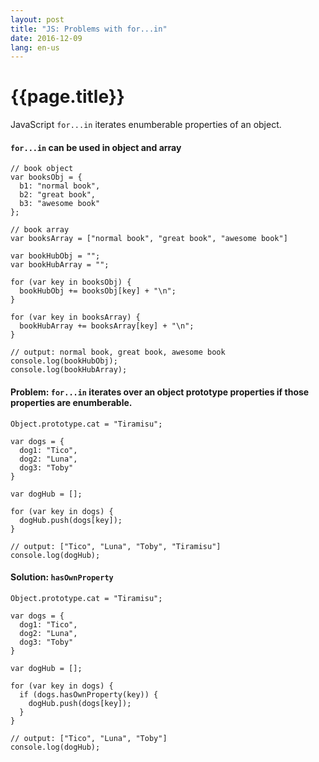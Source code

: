 ```yaml
---
layout: post
title: "JS: Problems with for...in"
date: 2016-12-09
lang: en-us
---
```


# {{page.title}}

JavaScript `for...in` iterates enumberable properties of an object.

#### `for...in` can be used in object and array

	// book object
	var booksObj = {
	  b1: "normal book",
	  b2: "great book",
	  b3: "awesome book"
	};

	// book array
	var booksArray = ["normal book", "great book", "awesome book"]

	var bookHubObj = "";
	var bookHubArray = "";

	for (var key in booksObj) {
	  bookHubObj += booksObj[key] + "\n";
	}

	for (var key in booksArray) {
	  bookHubArray += booksArray[key] + "\n";
	}

	// output: normal book, great book, awesome book
	console.log(bookHubObj);
	console.log(bookHubArray);

#### Problem: `for...in` iterates over an object prototype properties if those properties are enumberable. 

	Object.prototype.cat = "Tiramisu";

	var dogs = {
	  dog1: "Tico",
	  dog2: "Luna",
	  dog3: "Toby"
	}

	var dogHub = [];

	for (var key in dogs) {
	  dogHub.push(dogs[key]);
	}

	// output: ["Tico", "Luna", "Toby", "Tiramisu"]
	console.log(dogHub);

#### Solution: `hasOwnProperty`

	Object.prototype.cat = "Tiramisu";

	var dogs = {
	  dog1: "Tico",
	  dog2: "Luna",
	  dog3: "Toby"
	}

	var dogHub = [];

	for (var key in dogs) {
	  if (dogs.hasOwnProperty(key)) {
	    dogHub.push(dogs[key]);
	  }
	}

	// output: ["Tico", "Luna", "Toby"]
	console.log(dogHub);
